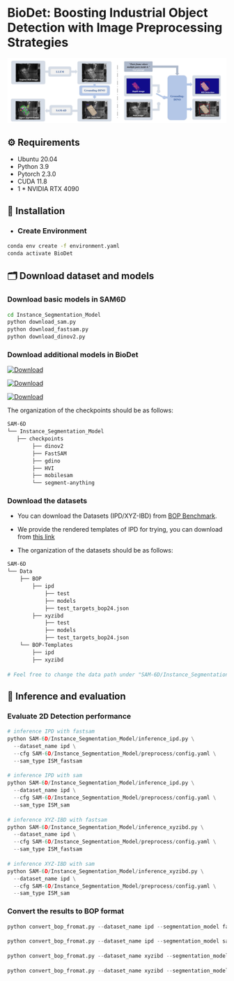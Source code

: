 # BioDet: Boosting Industrial Object Detection with Image Preprocessing Strategies

![Pipeline](./assets/pipeline.jpg)

## ⚙️ Requirements
- Ubuntu 20.04
- Python 3.9
- Pytorch 2.3.0
- CUDA 11.8
- 1 * NVIDIA RTX 4090

## 🔨 Installation

- ### Create Environment

```bash
conda env create -f environment.yaml
conda activate BioDet
```

## 🗂️ Download dataset and models

### Download basic models in SAM6D
``` bash
cd Instance_Segmentation_Model
python download_sam.py
python download_fastsam.py
python download_dinov2.py
```
### Download additional models in BioDet
[![Download](https://img.shields.io/badge/Download-GDINO%20Checkpoint-blue?style=for-the-badge&logo=github)](https://github.com/IDEA-Research/GroundingDINO/releases/download/v0.1.0-alpha/groundingdino_swint_ogc.pth)

[![Download](https://img.shields.io/badge/Download-HVI%20Checkpoint-blue?style=for-the-badge&logo=github)](https://drive.google.com/file/d/1i2SjVkvmTgZc3HnLKrt7mjbge9LINVin/view?usp=sharing)

[![Download](https://img.shields.io/badge/Download-mobilesam%20Checkpoint-blue?style=for-the-badge&logo=github)](https://drive.google.com/file/d/1gx1gswYfv3sUXXJAXmP_XtRa_OY7h94l/view?usp=sharing)

The organization of the checkpoints should be as follows:
``` bash
SAM-6D
└── Instance_Segmentation_Model
   ├── checkpoints
        ├── dinov2
        ├── FastSAM
        ├── gdino
        ├── HVI
        ├── mobilesam
        └── segment-anything
```

### Download the datasets
- You can download the Datasets (IPD/XYZ-IBD) from [BOP Benchmark](https://bop.felk.cvut.cz/datasets/).

- We provide the rendered templates of IPD for trying, you can download from [this link](https://drive.google.com/file/d/17D8k-Af3zssLZ3NflObeA-Wfih4jj5He/view?usp=sharing)

- The organization of the datasets should be as follows:
``` bash
SAM-6D
└── Data
    ├── BOP
        ├── ipd
            ├── test
            ├── models
            ├── test_targets_bop24.json
        ├── xyzibd
            ├── test
            ├── models
            ├── test_targets_bop24.json
    └── BOP-Templates
        ├── ipd
        ├── xyzibd

# Feel free to change the data path under "SAM-6D/Instance_Segmentation_Model/preprocess/config.yaml"
```

## 🎯 Inference and evaluation
### Evaluate 2D Detection performance
```python
# inference IPD with fastsam
python SAM-6D/Instance_Segmentation_Model/inference_ipd.py \
  --dataset_name ipd \
  --cfg SAM-6D/Instance_Segmentation_Model/preprocess/config.yaml \
  --sam_type ISM_fastsam

# inference IPD with sam
python SAM-6D/Instance_Segmentation_Model/inference_ipd.py \
  --dataset_name ipd \
  --cfg SAM-6D/Instance_Segmentation_Model/preprocess/config.yaml \
  --sam_type ISM_sam

# inference XYZ-IBD with fastsam
python SAM-6D/Instance_Segmentation_Model/inference_xyzibd.py \
  --dataset_name ipd \
  --cfg SAM-6D/Instance_Segmentation_Model/preprocess/config.yaml \
  --sam_type ISM_fastsam

# inference XYZ-IBD with sam
python SAM-6D/Instance_Segmentation_Model/inference_xyzibd.py \
  --dataset_name ipd \
  --cfg SAM-6D/Instance_Segmentation_Model/preprocess/config.yaml \
  --sam_type ISM_sam
```
### Convert the results to BOP format
```python
python convert_bop_fromat.py --dataset_name ipd --segmentation_model fastsam

python convert_bop_fromat.py --dataset_name ipd --segmentation_model sam

python convert_bop_fromat.py --dataset_name xyzibd --segmentation_model fastsam

python convert_bop_fromat.py --dataset_name xyzibd --segmentation_model sam
```